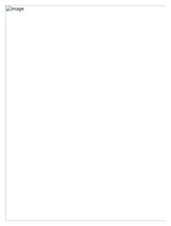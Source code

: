 <img width="1517" height="676" alt="image" src="https://github.com/user-attachments/assets/92663b51-4215-4729-a419-08d0b7ab7112" />
